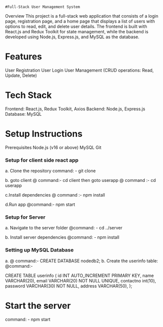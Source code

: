                                                                      #Full-Stack User Management System
Overview
This project is a full-stack web application that consists of a login page, registration page, and a home page that displays a list of users with options to read, edit, and delete user details. The frontend is built with React.js and Redux Toolkit for state management, while the backend is developed using Node.js, Express.js, and MySQL as the database.

# Features
User Registration
User Login
User Management (CRUD operations: Read, Update, Delete)



# Tech Stack
Frontend: React.js, Redux Toolkit, Axios
Backend: Node.js, Express.js
Database: MySQL

# Setup Instructions
Prerequisites
Node.js (v16 or above)
MySQL
Git 


<h3>Setup for client side react app </h3>
a. Clone the repository
   command: - git clone <repository-link>

b. goto client 
   @ command:- cd client 
   then goto userapp 
   @ command :- cd userapp

c.Install dependencies
  @ command :- npm install 

d.Run app
 @command:- npm start


<h3>Setup for Server </h3>

a. Navigate to the server folder
   @command: - cd ../server

b. Install server dependencies
  @command: - npm install 

<h3>Setting up MySQL Database</h3>

 a. @ command:- CREATE DATABASE nodedb2;
 b. Create the userinfo table:
    @command:-
    
CREATE TABLE userinfo (
   id INT AUTO_INCREMENT PRIMARY KEY,
   name VARCHAR(20),
   email VARCHAR(20) NOT NULL UNIQUE,
   contactno int(10),
   password VARCHAR(30) NOT NULL,
   address VARCHAR(50),
);


<h1>Start the server </h1>

command: - npm start
  



